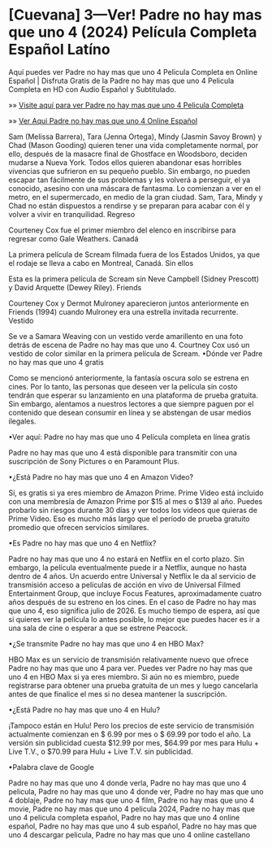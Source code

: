 # [Cuevana] 3—Ver! Padre no hay mas que uno 4 (2024) Película Completa Español Latíno


Aquí puedes ver Padre no hay mas que uno 4 Pelicula Completa en Online Español | Disfruta Gratis de la Padre no hay mas que uno 4 Pelicula Completa en HD con Audio Español y Subtitulado.

»» [Visite aquí para ver Padre no hay mas que uno 4 Pelicula Completa](https://f2movies.site/es/movie/1030076/padre-no-hay-mas-que-uno-4-campanas-de-boda)

»» [Ver Aqui Padre no hay mas que uno 4 Online Español](https://f2movies.site/es/movie/1030076/padre-no-hay-mas-que-uno-4-campanas-de-boda)

Sam (Melissa Barrera), Tara (Jenna Ortega), Mindy (Jasmin Savoy Brown) y Chad (Mason Gooding) quieren tener una vida completamente normal, por ello, después de la masacre final de Ghostface en Woodsboro, deciden mudarse a Nueva York. Todos ellos quieren abandonar esas horribles vivencias que sufrieron en su pequeño pueblo. Sin embargo, no pueden escapar tan fácilmente de sus problemas y les volverá a perseguir, el ya conocido, asesino con una máscara de fantasma. Lo comienzan a ver en el metro, en el supermercado, en medio de la gran ciudad. Sam, Tara, Mindy y Chad no están dispuestos a rendirse y se preparan para acabar con él y volver a vivir en tranquilidad.
Regreso

Courteney Cox fue el primer miembro del elenco en inscribirse para regresar como Gale Weathers.
Canadá

La primera película de Scream filmada fuera de los Estados Unidos, ya que el rodaje se lleva a cabo en Montreal, Canadá.
Sin ellos

Esta es la primera película de Scream sin Neve Campbell (Sidney Prescott) y David Arquette (Dewey Riley).
Friends

Courteney Cox y Dermot Mulroney aparecieron juntos anteriormente en Friends (1994) cuando Mulroney era una estrella invitada recurrente.
Vestido

Se ve a Samara Weaving con un vestido verde amarillento en una foto detrás de escena de Padre no hay mas que uno 4. Courtney Cox usó un vestido de color similar en la primera película de Scream.
•Dónde ver Padre no hay mas que uno 4 gratis

Como se mencionó anteriormente, la fantasía oscura solo se estrena en cines. Por lo tanto, las personas que deseen ver la película sin costo tendrán que esperar su lanzamiento en una plataforma de prueba gratuita. Sin embargo, alentamos a nuestros lectores a que siempre paguen por el contenido que desean consumir en línea y se abstengan de usar medios ilegales.

•Ver aquí: Padre no hay mas que uno 4 Película completa en línea gratis

Padre no hay mas que uno 4 está disponible para transmitir con una suscripción de Sony Pictures o en Paramount Plus.

•¿Está Padre no hay mas que uno 4 en Amazon Video?

Sí, es gratis si ya eres miembro de Amazon Prime. Prime Video está incluido con una membresía de Amazon Prime por $15 al mes o $139 al año. Puedes probarlo sin riesgos durante 30 días y ver todos los videos que quieras de Prime Video. Eso es mucho más largo que el período de prueba gratuito promedio que ofrecen servicios similares.

•Es Padre no hay mas que uno 4 en Netflix?

Padre no hay mas que uno 4 no estará en Netflix en el corto plazo. Sin embargo, la película eventualmente puede ir a Netflix, aunque no hasta dentro de 4 años. Un acuerdo entre Universal y Netflix le da al servicio de transmisión acceso a películas de acción en vivo de Universal Filmed Entertainment Group, que incluye Focus Features, aproximadamente cuatro años después de su estreno en los cines. En el caso de Padre no hay mas que uno 4, eso significa julio de 2026. Es mucho tiempo de espera, así que si quieres ver la película lo antes posible, lo mejor que puedes hacer es ir a una sala de cine o esperar a que se estrene Peacock.

•¿Se transmite Padre no hay mas que uno 4 en HBO Max?

HBO Max es un servicio de transmisión relativamente nuevo que ofrece Padre no hay mas que uno 4 para ver. Puedes ver Padre no hay mas que uno 4 en HBO Max si ya eres miembro. Si aún no es miembro, puede registrarse para obtener una prueba gratuita de un mes y luego cancelarla antes de que finalice el mes si no desea mantener la suscripción.

•¿Está Padre no hay mas que uno 4 en Hulu?

¡Tampoco están en Hulu! Pero los precios de este servicio de transmisión actualmente comienzan en $ 6.99 por mes o $ 69.99 por todo el año. La versión sin publicidad cuesta $12.99 por mes, $64.99 por mes para Hulu + Live T.V., o $70.99 para Hulu + Live T.V. sin publicidad.

•Palabra clave de Google

Padre no hay mas que uno 4 donde verla, Padre no hay mas que uno 4 pelicula, Padre no hay mas que uno 4 donde ver, Padre no hay mas que uno 4 doblaje, Padre no hay mas que uno 4 film, Padre no hay mas que uno 4 movie, Padre no hay mas que uno 4 pelicula 2024, Padre no hay mas que uno 4 pelicula completa español, Padre no hay mas que uno 4 online español, Padre no hay mas que uno 4 sub español, Padre no hay mas que uno 4 descargar pelicula, Padre no hay mas que uno 4 online castellano
